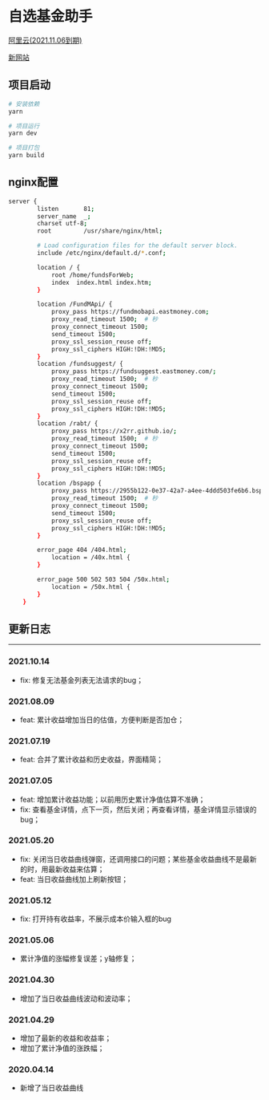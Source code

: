 # 自选基金助手

[阿里云(2021.11.06到期)](http://39.100.236.137:81/)

[新网站](https://fundsforweb.netlify.app)

## 项目启动
``` bash
# 安装依赖
yarn 

# 项目运行
yarn dev

# 项目打包
yarn build

```

## nginx配置
```bash
server {
        listen       81;
        server_name  _;
        charset utf-8;
        root         /usr/share/nginx/html;

        # Load configuration files for the default server block.
        include /etc/nginx/default.d/*.conf;

        location / {
            root /home/fundsForWeb;
            index  index.html index.htm;
        }

        location /FundMApi/ {
            proxy_pass https://fundmobapi.eastmoney.com;
            proxy_read_timeout 1500;  # 秒
            proxy_connect_timeout 1500;
            send_timeout 1500;
            proxy_ssl_session_reuse off;
            proxy_ssl_ciphers HIGH:!DH:!MD5;
        }
        location /fundsuggest/ {
            proxy_pass https://fundsuggest.eastmoney.com/;
            proxy_read_timeout 1500;  # 秒
            proxy_connect_timeout 1500;
            send_timeout 1500;
            proxy_ssl_session_reuse off;
            proxy_ssl_ciphers HIGH:!DH:!MD5;
        }
        location /rabt/ {
            proxy_pass https://x2rr.github.io/;
            proxy_read_timeout 1500;  # 秒
            proxy_connect_timeout 1500;
            send_timeout 1500;
            proxy_ssl_session_reuse off;
            proxy_ssl_ciphers HIGH:!DH:!MD5;
        }
        location /bspapp {
            proxy_pass https://2955b122-0e37-42a7-a4ee-4ddd503fe6b6.bspapp.com/http/user-center/;
            proxy_read_timeout 1500;  # 秒
            proxy_connect_timeout 1500;
            send_timeout 1500;
            proxy_ssl_session_reuse off;
            proxy_ssl_ciphers HIGH:!DH:!MD5;
        }

        error_page 404 /404.html;
            location = /40x.html {
        }

        error_page 500 502 503 504 /50x.html;
            location = /50x.html {
        }
    }
```

## 更新日志
---
### 2021.10.14
* fix: 修复无法基金列表无法请求的bug；
### 2021.08.09
* feat: 累计收益增加当日的估值，方便判断是否加仓；
### 2021.07.19
* feat: 合并了累计收益和历史收益，界面精简；
### 2021.07.05
* feat: 增加累计收益功能；以前用历史累计净值估算不准确；
* fix: 查看基金详情，点下一页，然后关闭；再查看详情，基金详情显示错误的bug；
### 2021.05.20
* fix: 关闭当日收益曲线弹窗，还调用接口的问题；某些基金收益曲线不是最新的时，用最新收益来估算；
* feat: 当日收益曲线加上刷新按钮；
### 2021.05.12
* fix: 打开持有收益率，不展示成本价输入框的bug
### 2021.05.06
* 累计净值的涨幅修复误差；y轴修复； 
### 2021.04.30
* 增加了当日收益曲线波动和波动率； 
### 2021.04.29  
* 增加了最新的收益和收益率；  
* 增加了累计净值的涨跌幅；  

### 2020.04.14
* 新增了当日收益曲线